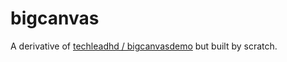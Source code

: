# bigcanvas

A derivative of [techleadhd / bigcanvasdemo](https://github.com/techleadhd/bigcanvasdemo) but built by scratch.
